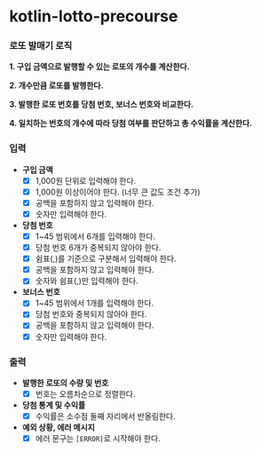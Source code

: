 # kotlin-lotto-precourse

### 로또 발매기 로직

**1. 구입 금액으로 발행할 수 있는 로또의 개수를 계산한다.**

**2. 개수만큼 로또를 발행한다.**

**3. 발행한 로또 번호를 당첨 번호, 보너스 번호와 비교한다.**

**4. 일치하는 번호의 개수에 따라 당첨 여부를 판단하고 총 수익률을 계산한다.**

### 입력

- **구입 금액**
  - [x] 1,000원 단위로 입력해야 한다.
  - [x] 1,000원 이상이어야 한다. (너무 큰 값도 조건 추가)
  - [x] 공백을 포함하지 않고 입력해야 한다.
  - [x] 숫자만 입력해야 한다.
- **당첨 번호**
  - [x] 1~45 범위에서 6개를 입력해야 한다.
  - [x] 당첨 번호 6개가 중복되지 않아야 한다.
  - [x] 쉼표(,)를 기준으로 구분해서 입력해야 한다.
  - [x] 공백을 포함하지 않고 입력해야 한다.
  - [x] 숫자와 쉼표(,)만 입력해야 한다.
- **보너스 번호**
  - [x] 1~45 범위에서 1개를 입력해야 한다.
  - [x] 당첨 번호와 중복되지 않아야 한다.
  - [x] 공백을 포함하지 않고 입력해야 한다.
  - [x] 숫자만 입력해야 한다.

### 출력

- **발행한 로또의 수량 및 번호**
  - [x] 번호는 오름차순으로 정렬한다.
- **당첨 통계 및 수익률**
  - [x] 수익률은 소수점 둘째 자리에서 반올림한다.
- **예외 상황, 에러 메시지**
  - [x] 에러 문구는 `[ERROR]`로 시작해야 한다.